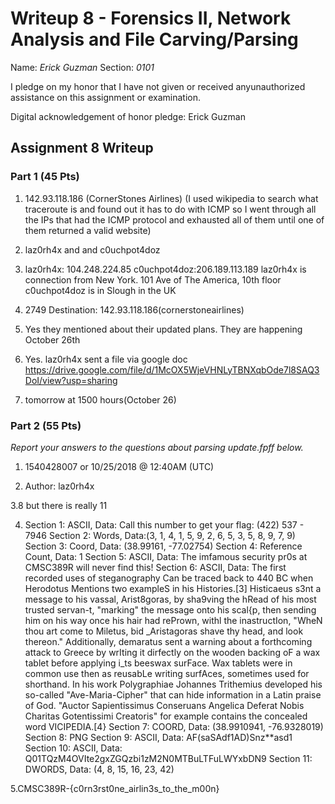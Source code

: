 Writeup 8 - Forensics II, Network Analysis and File Carving/Parsing
=====

Name: *Erick Guzman*
Section: *0101*

I pledge on my honor that I have not given or received anyunauthorized assistance on this assignment or examination.

Digital acknowledgement of honor pledge: Erick Guzman

## Assignment 8 Writeup

### Part 1 (45 Pts)
1. 142.93.118.186 (CornerStones Airlines) (I used wikipedia to search what traceroute is and found out it has to do with ICMP so I went through all the IPs that had the ICMP protocol and exhausted all of them until one of them returned a valid website)

2. laz0rh4x and and c0uchpot4doz 

3. laz0rh4x: 104.248.224.85
   c0uchpot4doz:206.189.113.189
   laz0rh4x is connection from New York. 101 Ave of The America, 10th floor
   c0uchpot4doz is in Slough in the UK
  

4. 2749
   Destination: 142.93.118.186(cornerstoneairlines)

5. Yes they mentioned about their updated plans. They are happening October 26th

6. Yes. laz0rh4x sent a file via google doc
https://drive.google.com/file/d/1McOX5WjeVHNLyTBNXqbOde7l8SAQ3DoI/view?usp=sharing

7. tomorrow at 1500 hours(October 26)

### Part 2 (55 Pts)

*Report your answers to the questions about parsing update.fpff below.*
1. 1540428007 or 10/25/2018 @ 12:40AM (UTC)

2. Author: laz0rh4x

3.8 but there is really 11

4. Section 1: ASCII, Data:  Call this number to get your flag: (422) 537 - 7946
   Section 2: Words, Data:(3, 1, 4, 1, 5, 9, 2, 6, 5, 3, 5, 8, 9, 7, 9)
   Section 3: Coord, Data: (38.99161, -77.02754)
   Section 4: Reference Count, Data: 1
   Section 5: ASCII, Data: The imfamous security pr0s at CMSC389R will never find this!
   Section 6: ASCII, Data:  The first recorded uses of steganography Can be traced back to 440 BC when Herodotus Mentions two exampleS in his Histories.[3] Histicaeus s3nt a message to his vassal, Arist8goras, by sha9ving the hRead of his most trusted servan-t, "marking" the message onto his scal{p, then sending him on his way once his hair had rePrown, withl the inastructIon, "WheN thou art come to Miletus, bid _Aristagoras shave thy head, and look thereon." Additionally, demaratus sent a warning about a forthcoming attack to Greece by wrIting it dirfectly on the wooden backing oF a wax tablet before applying i_ts beeswax surFace. Wax tablets were in common use then as reusabLe writing surfAces, sometimes used for shorthand. In his work Polygraphiae Johannes Trithemius developed his so-called "Ave-Maria-Cipher" that can hide information in a Latin praise of God. "Auctor Sapientissimus Conseruans Angelica Deferat Nobis Charitas Gotentissimi Creatoris" for example contains the concealed word VICIPEDIA.[4}
   Section 7: COORD, Data: (38.9910941, -76.9328019)
   Section 8: PNG
   Section 9: ASCII, Data: AF(saSAdf1AD)Snz**asd1
   Section 10: ASCII, Data: Q01TQzM4OVIte2gxZGQzbi1zM2N0MTBuLTFuLWYxbDN9
   Section 11: DWORDS, Data: (4, 8, 15, 16, 23, 42)
   
5.CMSC389R-{c0rn3rst0ne_airlin3s_to_the_m00n}
